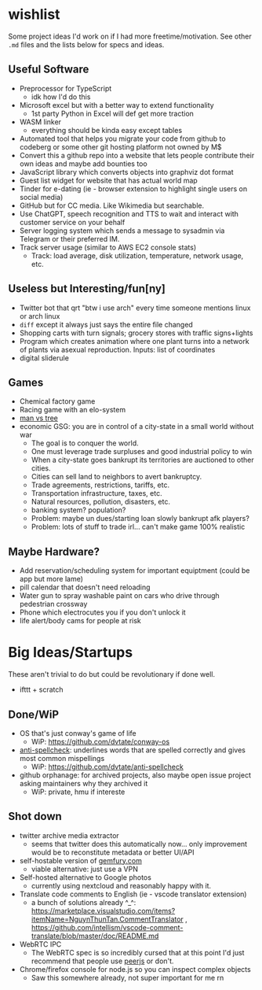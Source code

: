 # wishlist
Some project ideas I'd work on if I had more freetime/motivation. See other `.md` files and the lists below for specs and ideas.

## Useful Software
- Preprocessor for TypeScript
  - idk how I'd do this 
- Microsoft excel but with a better way to extend functionality
  - 1st party Python in Excel will def get more traction
- WASM linker
  - everything should be kinda easy except tables
- Automated tool that helps you migrate your code from github to codeberg or some other git hosting platform not owned by M$
- Convert this a github repo into a website that lets people contribute their own ideas and maybe add bounties too
- JavaScript library which converts objects into graphviz dot format
- Guest list widget for website that has actual world map
- Tinder for e-dating (ie - browser extension to highlight single users on social media)
- GitHub but for CC media. Like Wikimedia but searchable.
- Use ChatGPT, speech recognition and TTS to wait and interact with customer service on your behalf
- Server logging system which sends a message to sysadmin via Telegram or their preferred IM.
- Track server usage (similar to AWS EC2 console stats)
  + Track: load average, disk utilization, temperature, network usage, etc.

## Useless but Interesting/fun\[ny]
- Twitter bot that qrt "btw i use arch" every time someone mentions linux or arch linux
- `diff` except it always just says the entire file changed
- Shopping carts with turn signals; grocery stores with traffic signs+lights
- Program which creates animation where one plant turns into a network of plants via asexual reproduction. Inputs: list of coordinates
- digital sliderule

## Games
- Chemical factory game
- Racing game with an elo-system
- [man vs tree](https://twitter.com/caravanmalice/status/1544819658980659200)
- economic GSG: you are in control of a city-state in a small world without war
  - The goal is to conquer the world.
  - One must leverage trade surpluses and good industrial policy to win
  - When a city-state goes bankrupt its territories are auctioned to other cities.
  - Cities can sell land to neighbors to avert bankruptcy.
  - Trade agreements, restrictions, tariffs, etc.
  - Transportation infrastructure, taxes, etc.
  - Natural resources, pollution, disasters, etc.
  - banking system? population?
  - Problem: maybe un dues/starting loan slowly bankrupt afk players?
  - Problem: lots of stuff to trade irl... can't make game 100% realistic

## Maybe Hardware?
- Add reservation/scheduling system for important equiptment (could be app but more lame)
- pill calendar that doesn't need reloading
- Water gun to spray washable paint on cars who drive through pedestrian crossway
- Phone which electrocutes you if you don't unlock it
- life alert/body cams for people at risk

# Big Ideas/Startups
These aren't trivial to do but could be revolutionary if done well.
- ifttt + scratch

## Done/WiP
- OS that's just conway's game of life
  - WiP: https://github.com/dvtate/conway-os
- [anti-spellcheck](https://twitter.com/hoffridder/status/1362180211392065536): underlines words that are spelled correctly and gives most common mispellings
  - WiP: https://github.com/dvtate/anti-spellcheck
- github orphanage: for archived projects, also maybe open issue project asking maintainers why they archived it
  - WiP: private, hmu if intereste

## Shot down
- twitter archive media extractor
  - seems that twitter does this automatically now... only improvement would be to reconstitute metadata or better UI/API
- self-hostable version of [gemfury.com](https://gemfury.com)
  - viable alternative: just use a VPN
- Self-hosted alternative to Google photos
  - currently using nextcloud and reasonably happy with it.
- Translate code comments to English (ie - vscode translator extension)
  - a bunch of solutions already ^_^: https://marketplace.visualstudio.com/items?itemName=NguynThunTan.CommentTranslator , https://github.com/intellism/vscode-comment-translate/blob/master/doc/README.md
- WebRTC IPC
  - The WebRTC spec is so incredibly cursed that at this point I'd just recommend that people use [peerjs](https://github.com/peers/peerjs) or don't.
- Chrome/firefox console for node.js so you can inspect complex objects
  - Saw this somewhere already, not super important for me rn

